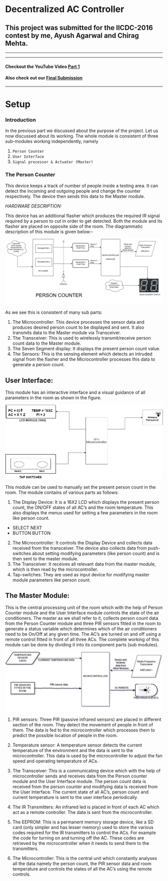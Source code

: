 # Decentralized AC Controller

## This project was submitted for the IICDC-2016 contest by me, Ayush Agarwal and Chirag Mehta.
----------------------------------------------------------------------------------
----------------------------------------------------------------------------------

#### Checkout the YouTube Video [Part 1](https://www.youtube.com/watch?v=2Hlg9OIjZZw)
#### Also check out our [Final Submission](https://github.com/dokaniasourav/GREEN_BUILDING/blob/master/Final%20Submission.pdf)
----------------------------------------------------------------------------------

# Setup

### Introduction

In the previous part we discussed about the purpose of the project. Let us now discussed about
its working. The whole module is consistent of three sub-modules working independently,
namely

1. `Person Counter`
2. `User Interface`
3. `Signal processor & Actuator (Master)`

### The Person Counter

This device keeps a track of number of people inside a testing area. It can detect the incoming
and outgoing people and change the counter respectively. The device then sends this data to
the Master module.

_HARDWARE DESCRIPTION:_

This device has an additional flasher which produces the required IR signal required by a person
to cut in order to get detected. Both the module and its flasher are placed on opposite side of
the room. The diagrammatic description of this module is given below:-

![The Person Counter](https://github.com/dokaniasourav/GREEN_BUILDING/blob/master/Draw.png)

As we see this is consistent of many sub parts:

1. The Microcontroller: This device processes the sensor data and produces desired person
    count to be displayed and sent. It also transmits data to the Master module via
    Transceiver.
2. The Transceiver: This is used to wirelessly transmit/receive person count data to the
    Master module.
3. The Seven Segment display: It displays the present person count value.
4. The Sensors: This is the sensing element which detects an intruded signal from the
    flasher and the Microcontroller processes this data to generate a person count.

## User Interface:

This module has an interactive interface and a visual guidance of all parameters in the room as
shown in the figure.

![The User Interface](https://github.com/dokaniasourav/GREEN_BUILDING/blob/master/UserInterface.png)

This module can be used to manually set the present person count in the room. The module
contains of various parts as follows:

1. The Display Device: It is a 16X2 LCD which displays the present person count, the
    ON/OFF states of all AC’s and the room temperature. This also displays the menus used
    for setting a few parameters in the room like person count.

- SELECT NEXT
- BUTTON BUTTON

2. The Microcontroller: It controls the Display Device and collects data received from the
    transceiver. The device also collects data from push-switches about setting modifying
    parameters (like person count) and is then sent to the master module.
3. The Transceiver: It receives all relevant data from the master module, which is then read
    by the microcontroller.
4. Tap-switches: They are used as input device for modifying master module parameters
    like person count.

## The Master Module:

This is the central processing unit of the room which with the help of Person Counter module
and the User Interface module controls the state of the air conditioners. The master as we shall
refer to it, collects person count data from the Person Counter module and three PIR sensors
fitted in the room to generate a status variable which determines which of the air conditioners
need to be On/Off at any given time. The AC’s are turned on and off using a remote control
fitted in front of all three ACs. The complete working of this module can be done by dividing it
into its component parts (sub modules).

![The Master Module](https://github.com/dokaniasourav/GREEN_BUILDING/blob/master/MasterMod.png)

1. PIR sensors: Three PIR (passive infrared sensors) are placed in different section of the
    room. They detect the movement of people in front of them. The data is fed to the
    microcontroller which processes them to predict the possible location of people in the
    room.
2. Temperature sensor: A temperature sensor detects the current temperature of the
    environment and the data is sent to the microcontroller. This data is used by the
    microcontroller to adjust the fan speed and operating temperature of ACs.
3. The Transceiver: This is a communicating device which with the help of microcontroller
    sends and receives data from the Person counter module and the User Interface
    module. The person count data is received from the person counter and modifying data
    is received from the User Interface. The current state of all AC’s, person count and
    current temperature is sent to the user interface periodically.
4. The IR Transmitters: An infrared led is placed in front of each AC which act as a remote
    controller. The data is sent from the microcontroller.
5. The EEPROM: This is a permanent memory storage device, like a SD card (only simpler
    and has lesser memory) used to store the various codes required for the IR transmitters
    to control the ACs. For example the code for turning on and turning off the AC. These
    codes are retrieved by the microcontroller when it needs to send them to the
    transmitters.

6. The Microcontroller: This is the central unit which constantly analyses all the data
    namely the person count, the PIR sensor data and room temperature and controls the
    states of all the AC’s using the remote controls.

